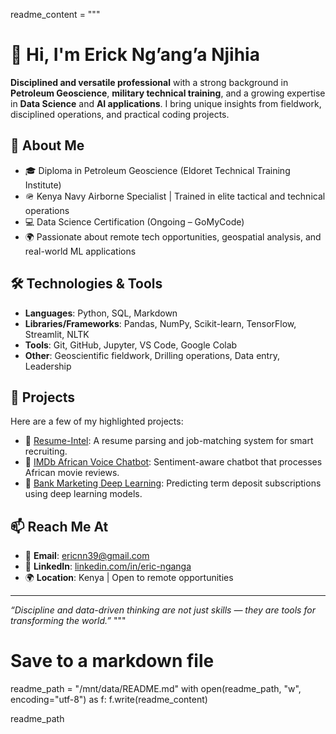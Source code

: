 


readme_content = """
# 👋 Hi, I'm Erick Ng’ang’a Njihia

**Disciplined and versatile professional** with a strong background in **Petroleum Geoscience**, **military technical training**, and a growing expertise in **Data Science** and **AI applications**. I bring unique insights from fieldwork, disciplined operations, and practical coding projects.

## 🧠 About Me

- 🎓 Diploma in Petroleum Geoscience (Eldoret Technical Training Institute)
- 🪖 Kenya Navy Airborne Specialist | Trained in elite tactical and technical operations
- 💻 Data Science Certification (Ongoing – GoMyCode)
- 🌍 Passionate about remote tech opportunities, geospatial analysis, and real-world ML applications

## 🛠️ Technologies & Tools
- **Languages**: Python, SQL, Markdown
- **Libraries/Frameworks**: Pandas, NumPy, Scikit-learn, TensorFlow, Streamlit, NLTK
- **Tools**: Git, GitHub, Jupyter, VS Code, Google Colab
- **Other**: Geoscientific fieldwork, Drilling operations, Data entry, Leadership

## 🚀 Projects

Here are a few of my highlighted projects:

- 🔗 [Resume-Intel](https://github.com/Ennji827/resume-intel): A resume parsing and job-matching system for smart recruiting.
- 🔗 [IMDb African Voice Chatbot](https://github.com/Ennji827/IMDb-african-voice-chatbot): Sentiment-aware chatbot that processes African movie reviews.
- 🔗 [Bank Marketing Deep Learning](https://github.com/Ennji827/bank-marketing-deep-learning): Predicting term deposit subscriptions using deep learning models.

## 📫 Reach Me At

- 📧 **Email**: ericnn39@gmail.com
- 🔗 **LinkedIn**: [linkedin.com/in/eric-nganga](https://www.linkedin.com/in/eric-nganga)
- 🌍 **Location**: Kenya | Open to remote opportunities

---

*“Discipline and data-driven thinking are not just skills — they are tools for transforming the world.”*
"""

# Save to a markdown file
readme_path = "/mnt/data/README.md"
with open(readme_path, "w", encoding="utf-8") as f:
    f.write(readme_content)

readme_path
 

<!---
Ennji827/Ennji827 is a ✨ special ✨ repository because its `README.md` (this file) appears on your GitHub profile.
You can click the Preview link to take a look at your changes.
--->
